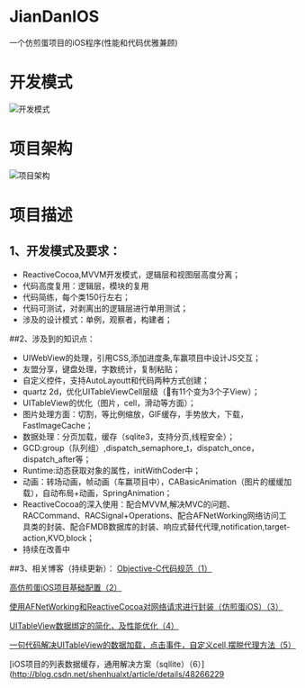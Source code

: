 # JianDanIOS
一个仿煎蛋项目的iOS程序(性能和代码优雅兼顾)


# 开发模式
  ![开发模式](https://github.com/shenhualxt/JianDanIOS/blob/master/image/QQ20151022-1%402x.png)
  
# 项目架构
 ![ 项目架构](https://github.com/shenhualxt/JianDanIOS/blob/master/image/QQ20151022-2%402x.png)


# 项目描述

## 1、开发模式及要求：
  
+ ReactiveCocoa,MVVM开发模式，逻辑层和视图层高度分离；
+ 代码高度复用：逻辑层，模块的复用
+ 代码简练，每个类150行左右；
+ 代码可测试，对剥离出的逻辑层进行单用测试；
+  涉及的设计模式：单例，观察者，构建者；

##2、涉及到的知识点：
+ UIWebView的处理，引用CSS,添加进度条,车赢项目中设计JS交互；
+ 友盟分享，键盘处理，字数统计，复制粘贴；
+ 自定义控件，支持AutoLayoutt和代码两种方式创建；
+ quartz 2d，优化UITableViewCell层级（有11个变为3个子View）；
+ UITableView的优化（图片，cell，滑动等方面）；
+ 图片处理方面：切割，等比例缩放，GIF缓存，手势放大，下载，FastImageCache；
+ 数据处理：分页加载，缓存（sqlite3，支持分页,线程安全）；
+ GCD:group（队列组）,dispatch_semaphore_t，dispatch_once，dispatch_after等；
+ Runtime:动态获取对象的属性，initWithCoder中；
+ 动画：转场动画，帧动画（车赢项目中），CABasicAnimation（图片的缓缓加载），自动布局+动画，SpringAnimation；
+ ReactiveCocoa的深入使用：配合MVVM,解决MVC的问题、RACCommand、RACSignal+Operations、配合AFNetWorking网络访问工具类的封装、配合FMDB数据库的封装、响应式替代代理,notification,target-action,KVO,block；
+ 持续在改善中


##3、相关博客（持续更新）：
[Objective-C代码规范（1）](http://blog.csdn.net/shenhualxt/article/details/48053045)

[高仿煎蛋iOS项目基础配置（2）](http://blog.csdn.net/shenhualxt/article/details/48057169)


[使用AFNetWorking和ReactiveCocoa对网络请求进行封装（仿煎蛋iOS）（3）](http://blog.csdn.net/shenhualxt/article/details/48087147)

[UITableView数据绑定的简化，及性能优化（4）](http://blog.csdn.net/shenhualxt/article/details/48264811)

[一句代码解决UITableView的数据加载，点击事件，自定义cell,摆脱代理方法（5）](http://blog.csdn.net/shenhualxt/article/details/48265065)

[iOS项目的列表数据缓存，通用解决方案（sqllite）（6）](http://blog.csdn.net/shenhualxt/article/details/48266229

